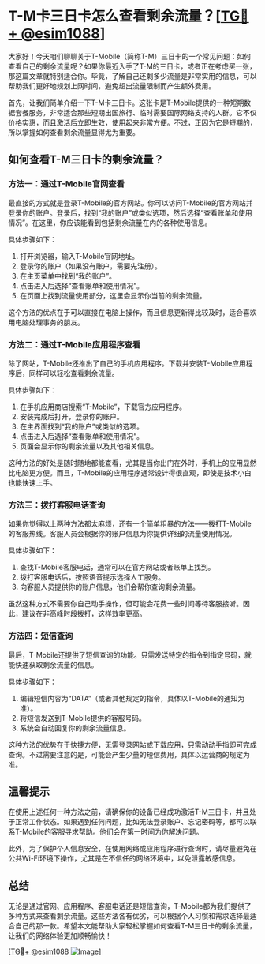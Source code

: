 # T-M卡三日卡怎么查看剩余流量？[[TG💪+ @esim1088](https://t.me/s/esim1088)]

大家好！今天咱们聊聊关于T-Mobile（简称T-M）三日卡的一个常见问题：如何查看自己的剩余流量呢？如果你最近入手了T-M的三日卡，或者正在考虑买一张，那这篇文章就特别适合你。毕竟，了解自己还剩多少流量是非常实用的信息，可以帮助我们更好地规划上网时间，避免超出流量限制而产生额外费用。

首先，让我们简单介绍一下T-M卡三日卡。这张卡是T-Mobile提供的一种短期数据套餐服务，非常适合那些短期出国旅行、临时需要国际网络支持的人群。它不仅价格实惠，而且激活后立即生效，使用起来非常方便。不过，正因为它是短期的，所以掌握如何查看剩余流量显得尤为重要。

## 如何查看T-M三日卡的剩余流量？

### 方法一：通过T-Mobile官网查看

最直接的方式就是登录T-Mobile的官方网站。你可以访问T-Mobile的官方网站并登录你的账户。登录后，找到“我的账户”或类似选项，然后选择“查看账单和使用情况”。在这里，你应该能看到包括剩余流量在内的各种使用信息。

具体步骤如下：
1. 打开浏览器，输入T-Mobile官网地址。
2. 登录你的账户（如果没有账户，需要先注册）。
3. 在主页菜单中找到“我的账户”。
4. 点击进入后选择“查看账单和使用情况”。
5. 在页面上找到流量使用部分，这里会显示你当前的剩余流量。

这个方法的优点在于可以直接在电脑上操作，而且信息更新得比较及时，适合喜欢用电脑处理事务的朋友。

### 方法二：通过T-Mobile应用程序查看

除了网站，T-Mobile还推出了自己的手机应用程序。下载并安装T-Mobile应用程序后，同样可以轻松查看剩余流量。

具体步骤如下：
1. 在手机应用商店搜索“T-Mobile”，下载官方应用程序。
2. 安装完成后打开，登录你的账户。
3. 在主界面找到“我的账户”或类似的选项。
4. 点击进入后选择“查看账单和使用情况”。
5. 页面会显示你的剩余流量以及其他相关信息。

这种方法的好处是随时随地都能查看，尤其是当你出门在外时，手机上的应用显然比电脑更方便。而且，T-Mobile的应用程序通常设计得很直观，即使是技术小白也能快速上手。

### 方法三：拨打客服电话查询

如果你觉得以上两种方法都太麻烦，还有一个简单粗暴的方法——拨打T-Mobile的客服热线。客服人员会根据你的账户信息为你提供详细的流量使用情况。

具体步骤如下：
1. 查找T-Mobile客服电话，通常可以在官方网站或者账单上找到。
2. 拨打客服电话后，按照语音提示选择人工服务。
3. 向客服人员提供你的账户信息，他们会帮你查询剩余流量。

虽然这种方式不需要你自己动手操作，但可能会花费一些时间等待客服接听。因此，建议在非高峰时段拨打，这样效率更高。

### 方法四：短信查询

最后，T-Mobile还提供了短信查询的功能。只需发送特定的指令到指定号码，就能快速获取剩余流量的信息。

具体步骤如下：
1. 编辑短信内容为“DATA”（或者其他规定的指令，具体以T-Mobile的通知为准）。
2. 将短信发送到T-Mobile提供的客服号码。
3. 系统会自动回复你的剩余流量信息。

这种方法的优势在于快捷方便，无需登录网站或下载应用，只需动动手指即可完成查询。不过需要注意的是，可能会产生少量的短信费用，具体以运营商的规定为准。

## 温馨提示

在使用上述任何一种方法之前，请确保你的设备已经成功激活T-M三日卡，并且处于正常工作状态。如果遇到任何问题，比如无法登录账户、忘记密码等，都可以联系T-Mobile的客服寻求帮助。他们会在第一时间为你解决问题。

此外，为了保护个人信息安全，在使用网络或应用程序进行查询时，请尽量避免在公共Wi-Fi环境下操作，尤其是在不信任的网络环境中，以免泄露敏感信息。

## 总结

无论是通过官网、应用程序、客服电话还是短信查询，T-Mobile都为我们提供了多种方式来查看剩余流量。这些方法各有优劣，可以根据个人习惯和需求选择最适合自己的那一款。希望本文能帮助大家轻松掌握如何查看T-M三日卡的剩余流量，让我们的网络体验更加顺畅愉快！

[[TG💪+ @esim1088](https://t.me/s/esim1088) ![Image](https://i.postimg.cc/4NQfJmqS/Snipaste-2025-05-13-00-14-12.png)]